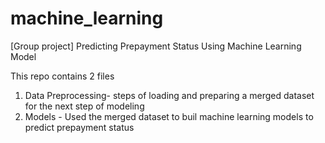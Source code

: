 # machine_learning
[Group project] Predicting Prepayment Status Using Machine Learning Model

This repo contains 2 files
1. Data Preprocessing- steps of loading and preparing a merged dataset for the next step of modeling
2. Models - Used the merged dataset to buil machine learning models to predict prepayment status
